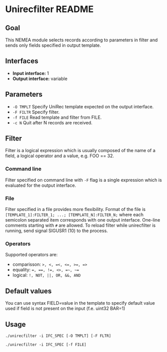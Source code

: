 # Unirecfilter README

## Goal
This NEMEA module selects records according to parameters in filter and sends only fields specified in output template.
	
## Interfaces
- **Input interface:** 1
- **Output interface:** variable

## Parameters
  - `-O TMPLT`	Specify UniRec template expected on the output interface.
  - `-F FILTR`	Specify filter.
  - `-f FILE`	Read template and filter from FILE.
  - `-c N`		Quit after N records are received.

## Filter
Filter is a logical expression which is usually composed of the name of a field, a logical operator and a value, e.g. FOO == 32.

### Command line
Filter specified on command line with `-F` flag is a single expression which is evaluated for the output interface. 

### File
Filter specified in a file provides more flexibility. Format of the file is `[TEMPLATE_1]:FILTER_1; ...; [TEMPLATE_N]:FILTER_N;` where each semicolon separated item corresponds with one output interface. One-line comments starting with `#` are allowed. To reload filter while unirecfilter is running, send signal SIGUSR1 (10) to the process.

### Operators
Supported operators are:

- comparisson: `>, <, =<, <=, >=, =>`
- equality: `=, ==, !=, <>, =~, ~=`
- logical: `!, NOT, ||, OR, &&, AND`

## Default values
You can use syntax FIELD=value in the template to specify default value used if field is not present on the input (f.e. uint32 BAR=1)

## Usage
`./unirecfilter -i IFC_SPEC [-O TMPLT] [-F FLTR]`

`./unirecfilter -i IFC_SPEC [-f FILE]`
